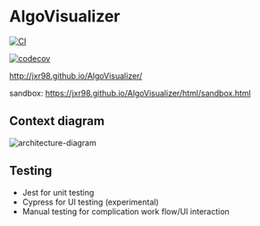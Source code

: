# AlgoVisualizer

[![CI](https://github.com/jxr98/AlgoVisualizer/actions/workflows/test.yml/badge.svg?branch=master)](https://github.com/jxr98/AlgoVisualizer/actions/workflows/test.yml)

[![codecov](https://codecov.io/gh/jxr98/AlgoVisualizer/branch/master/graph/badge.svg?token=0PDTWCHB7U)](https://codecov.io/gh/jxr98/AlgoVisualizer)

http://jxr98.github.io/AlgoVisualizer/

sandbox: https://jxr98.github.io/AlgoVisualizer/html/sandbox.html

## Context diagram

![architecture-diagram](https://user-images.githubusercontent.com/22283515/225922017-4ceaf2c9-44b5-4c83-9ffa-14465f626eae.png)

## Testing
- Jest for unit testing
- Cypress for UI testing (experimental)
- Manual testing for complication work flow/UI interaction
